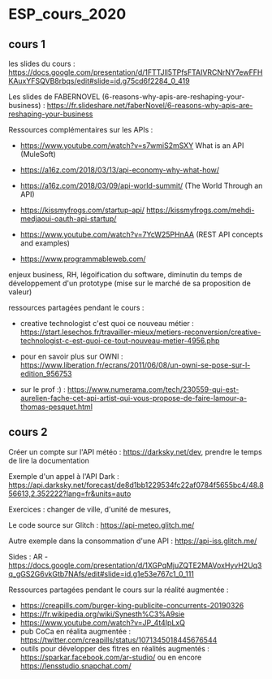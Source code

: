 # ESP_cours_2020

## cours 1

les slides du cours : https://docs.google.com/presentation/d/1FTTJll5TPfsFTAIVRCNrNY7ewFFHKAuxYFSQVB8rbqs/edit#slide=id.g75cd6f2284_0_419

Les slides de FABERNOVEL (6-reasons-why-apis-are-reshaping-your-business) : https://fr.slideshare.net/faberNovel/6-reasons-why-apis-are-reshaping-your-business

Ressources complémentaires sur les APIs : 

- https://www.youtube.com/watch?v=s7wmiS2mSXY What is an API (MuleSoft)
- https://a16z.com/2018/03/13/api-economy-why-what-how/
- https://a16z.com/2018/03/09/api-world-summit/ (The World Through an API)
- https://kissmyfrogs.com/startup-api/
https://kissmyfrogs.com/mehdi-medjaoui-oauth-api-startup/

- https://www.youtube.com/watch?v=7YcW25PHnAA (REST API concepts and examples)

- https://www.programmableweb.com/

enjeux business, RH, légoification du software, diminutin du temps de développement d'un prototype (mise sur le marché de sa proposition de valeur) 

ressources partagées pendant le cours : 

- creative technologist c'est quoi ce nouveau métier : https://start.lesechos.fr/travailler-mieux/metiers-reconversion/creative-technologist-c-est-quoi-ce-tout-nouveau-metier-4956.php

- pour en savoir plus sur OWNI : https://www.liberation.fr/ecrans/2011/06/08/un-owni-se-pose-sur-l-edition_956753 

- sur le prof :)  : https://www.numerama.com/tech/230559-qui-est-aurelien-fache-cet-api-artist-qui-vous-propose-de-faire-lamour-a-thomas-pesquet.html 


## cours 2

Créer un compte sur l'API météo : https://darksky.net/dev, prendre le temps de lire la documentation

Exemple d'un appel à l'API Dark : https://api.darksky.net/forecast/de8d1bb1229534fc22af0784f5655bc4/48.856613,2.352222?lang=fr&units=auto

Exercices : changer de ville, d'unité de mesures,

Le code source sur Glitch : https://api-meteo.glitch.me/

Autre exemple dans la consommation d'une API : https://api-iss.glitch.me/ 

Sides : AR - https://docs.google.com/presentation/d/1XGPqMjuZQTE2MAVoxHyvH2Uq3q_gGS2G6vkGtb7NAfs/edit#slide=id.g1e53e767c1_0_111

Ressources partagées pendant le cours sur la réalité augmentée : 

- https://creapills.com/burger-king-publicite-concurrents-20190326 
- https://fr.wikipedia.org/wiki/Synesth%C3%A9sie
- https://www.youtube.com/watch?v=JP_4t4IpLxQ
- pub CoCa en réalita augmentée : https://twitter.com/creapills/status/1071345018445676544
- outils pour développer des fitres en réalités augmentés : https://sparkar.facebook.com/ar-studio/ ou en encore https://lensstudio.snapchat.com/ 





